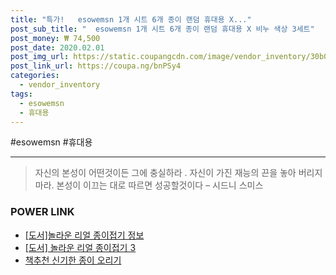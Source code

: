 ```yaml
--- 
title: "특가!   esowemsn 1개 시트 6개 종이 랜덤 휴대용 X..." 
post_sub_title: "  esowemsn 1개 시트 6개 종이 랜덤 휴대용 X 비누 색상 3세트" 
post_money: ₩ 74,500 
post_date: 2020.02.01 
post_img_url: https://static.coupangcdn.com/image/vendor_inventory/30b0/587770e8e4751c84f86cdfb7fad8ab66464b55c0db33ae65ce3ec23f6caf.jpg 
post_link_url: https://coupa.ng/bnPSy4 
categories: 
  - vendor_inventory 
tags: 
  - esowemsn 
  - 휴대용 
--- 
```

  #esowemsn #휴대용 
<hr> 

> 자신의 본성이 어떤것이든 그에 충실하라 . 자신이 가진 재능의 끈을 놓아 버리지 마라. 본성이 이끄는 대로 따르면 성공할것이다 – 시드니 스미스 


### POWER LINK

* <a href="https://blog.naver.com/santokki14/221764850732" target="_blank">[도서]놀라운 리얼 종이접기 정보</a>
* <a href="https://blog.naver.com/santokki14/221789785012" target="_blank">[도서] 놀라운 리얼 종이접기 3</a>
* <a href="https://blog.naver.com/fasyy4321/221787426622" target="_blank">책추천 신기한 종이 오리기</a>
